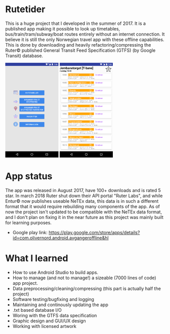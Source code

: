 # Rutetider

This is a huge project that I developed in the summer of 2017. It is a published app making it possible to
look up timetables, bus/train/tram/subway/boat routes entirely without an internet connection. It believe it is still the only Norwegian
travel app with these offline capabilities. This is done by downloading and heavily refactoring/compressing the Ruter© published
General Transit Feed Specification (GTFS) (by Google Transit) database.

<img src="https://raw.githubusercontent.com/sthoresen/Rutetider/master/Screenshots/Main%20menu.webp?token=AHOFNHAYJYEZNZSE35WFVDK5JF2T2" width="168" height="299"> <img src="https://raw.githubusercontent.com/sthoresen/Rutetider/master/Screenshots/Lines2.webp?token=AHOFNHHQKES3RLR5KZU4LXK5JF2R6" width="168" height="299">

# App status

The app was released in August 2017, have 100+ downloads and is rated 5 star. In march 2018 Ruter shut down their API portal "Ruter Labs", and while Entur©
now publishes useable NeTEx data, this data is in such a different format that it would require rebuilding many components of the app. As of
now the project isn't updated to be compatible with the NeTEx data format, and I don't plan on fixing it in the near future as this project
was mainly built for learning purposes.

* Google play link: https://play.google.com/store/apps/details?id=com.olivernord.android.avgangeroffline&hl

# What I learned

* How to use Android Studio to build apps.
* How to manage (and not to manage!) a sizeable (7000 lines of code) app project.
* Data preprocessing/cleaning/compressing (this part is actually half the project)
* Software testing/bugfixing and logging
* Maintaining and continously updating the app
*  .txt based database I/O
* Woring with the GTFS data specification
* Graphic design and GUI/UX design
* Working with licensed artwork


